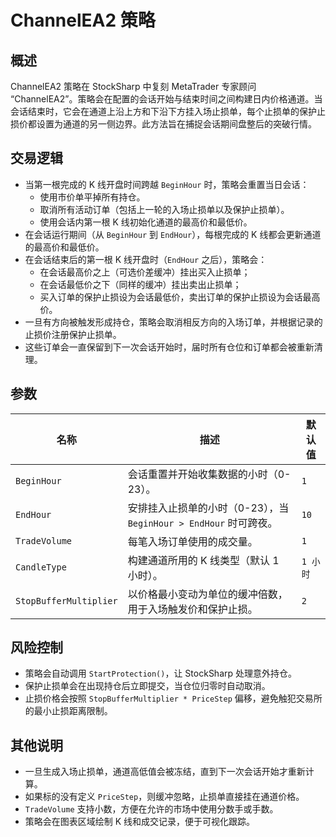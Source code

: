 # ChannelEA2 策略

## 概述
ChannelEA2 策略在 StockSharp 中复刻 MetaTrader 专家顾问 “ChannelEA2”。策略会在配置的会话开始与结束时间之间构建日内价格通道。当会话结束时，它会在通道上沿上方和下沿下方挂入场止损单，每个止损单的保护止损价都设置为通道的另一侧边界。此方法旨在捕捉会话期间盘整后的突破行情。

## 交易逻辑
- 当第一根完成的 K 线开盘时间跨越 `BeginHour` 时，策略会重置当日会话：
  - 使用市价单平掉所有持仓。
  - 取消所有活动订单（包括上一轮的入场止损单以及保护止损单）。
  - 使用会话内第一根 K 线初始化通道的最高价和最低价。
- 在会话运行期间（从 `BeginHour` 到 `EndHour`），每根完成的 K 线都会更新通道的最高价和最低价。
- 在会话结束后的第一根 K 线开盘时（`EndHour` 之后），策略会：
  - 在会话最高价之上（可选价差缓冲）挂出买入止损单；
  - 在会话最低价之下（同样的缓冲）挂出卖出止损单；
  - 买入订单的保护止损设为会话最低价，卖出订单的保护止损设为会话最高价。
- 一旦有方向被触发形成持仓，策略会取消相反方向的入场订单，并根据记录的止损价注册保护止损单。
- 这些订单会一直保留到下一次会话开始时，届时所有仓位和订单都会被重新清理。

## 参数
| 名称 | 描述 | 默认值 |
| --- | --- | --- |
| `BeginHour` | 会话重置并开始收集数据的小时（0-23）。 | `1` |
| `EndHour` | 安排挂入止损单的小时（0-23），当 `BeginHour > EndHour` 时可跨夜。 | `10` |
| `TradeVolume` | 每笔入场订单使用的成交量。 | `1` |
| `CandleType` | 构建通道所用的 K 线类型（默认 1 小时）。 | `1 小时` |
| `StopBufferMultiplier` | 以价格最小变动为单位的缓冲倍数，用于入场触发价和保护止损。 | `2` |

## 风险控制
- 策略会自动调用 `StartProtection()`，让 StockSharp 处理意外持仓。
- 保护止损单会在出现持仓后立即提交，当仓位归零时自动取消。
- 止损价格会按照 `StopBufferMultiplier * PriceStep` 偏移，避免触犯交易所的最小止损距离限制。

## 其他说明
- 一旦生成入场止损单，通道高低值会被冻结，直到下一次会话开始才重新计算。
- 如果标的没有定义 `PriceStep`，则缓冲忽略，止损单直接挂在通道价格。
- `TradeVolume` 支持小数，方便在允许的市场中使用分数手或手数。
- 策略会在图表区域绘制 K 线和成交记录，便于可视化跟踪。
